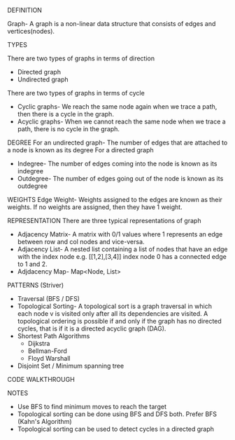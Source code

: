 DEFINITION

Graph- A graph is a non-linear data structure that consists of edges and vertices(nodes).

TYPES

There are two types of graphs in terms of direction
  - Directed graph
  - Undirected graph

There are two types of graphs in terms of cycle
  - Cyclic graphs- We reach the same node again when we trace a path, then there is a cycle in the graph.
  - Acyclic graphs- When we cannot reach the same node when we trace a path, there is no cycle in the graph.

DEGREE
For an undirected graph- The number of edges that are attached to a node is known as its degree
For a directed graph
  - Indegree- The number of edges coming into the node is known as its indegree
  - Outdegree- The number of edges going out of the node is known as its outdegree

WEIGHTS
Edge Weight- Weights assigned to the edges are known as their weights. If no weights are assigned, then they have 1 weight.

REPRESENTATION
There are three typical representations of graph
  - Adjacency Matrix- A matrix with 0/1 values where 1 represents an edge between row and col nodes and vice-versa.
  - Adjacency List- A nested list containing a list of nodes that have an edge with the index node e.g. [[1,2],[3,4]] index node 0 has a connected edge to 1 and 2.
  - Adjdacency Map- Map<Node, List<Node>>

PATTERNS (Striver)
  - Traversal (BFS / DFS)
  - Topological Sorting- A topological sort is a graph traversal in which each node v is visited only after all its dependencies are visited. A topological ordering is possible if and only if the graph has no directed cycles, that is if it is a directed acyclic graph (DAG).
  - Shortest Path Algorithms
    - Dijkstra
    - Bellman-Ford
    - Floyd Warshall
  - Disjoint Set / Minimum spanning tree

CODE WALKTHROUGH


NOTES
- Use BFS to find minimum moves to reach the target
- Topological sorting can be done using BFS and DFS both. Prefer BFS (Kahn's Algorithm)
- Topological sorting can be used to detect cycles in a directed graph
